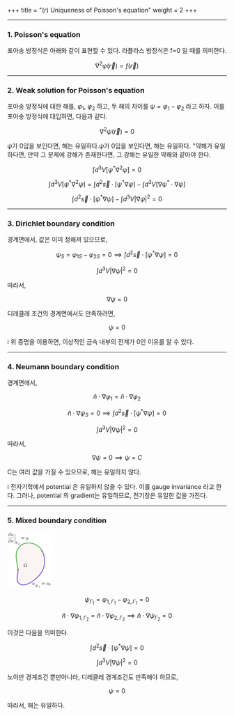 +++
title = "(r) Uniqueness of Poisson's equation"
weight = 2
+++

---

### 1. Poisson's equation

포아송 방정식은 아래와 같이 표현할 수 있다. 라플라스 방정식은 f=0 일 때를 의미한다.

$$
\nabla^2\varphi\left(\vec{r}\right)=f\left(\vec{r}\right)
$$

---

### 2. Weak solution for Poisson's equation

포아송 방정식에 대한 해를, $\varphi_1$, $\varphi_2$ 하고, 두 해의 차이를 $\psi=\varphi_1-\varphi_2$ 라고 하자. 이를 포아송 방정식에 대입하면, 다음과 같다.

$$
\nabla^2\psi\left(\vec{r}\right)=0
$$

$\psi$가 0임을 보인다면, 해는 유일하다.$\psi$가 0임을 보인다면, 해는 유일하다. "약해가 유일하다면, 만약 그 문제에 강해가 존재한다면, 그 강해는 유일한 약해와 같아야 한다.

$$
\int d^3V \left\lbrack\psi^\ast\nabla^2\psi\right\rbrack=0
$$

$$
\int d^3V \left\lbrack\psi^\ast\nabla^2\psi\right\rbrack=\int d^2\vec{s}\cdot\left\lbrack \psi^\ast\nabla\psi\right\rbrack-\int d^3V\left\lbrack \nabla\psi^\ast\cdot\nabla\psi\right\rbrack
$$

$$
\int d^2\vec{s}\cdot\left\lbrack \psi^\ast\nabla\psi\right\rbrack-\int d^3V\left|\nabla\psi\right|^2=0
$$

---

### 3. Dirichlet boundary condition

경계면에서, 값은 이미 정해져 있으므로,

$$
\psi_S=\varphi_{1S}-\varphi_{2S}=0\implies\int d^2\vec{s}\cdot\left\lbrack \psi^\ast\nabla\psi\right\rbrack=0
$$

$$
\int d^3V \left|\nabla\psi\right|^2=0
$$

따라서,

$$
\nabla\psi=0
$$

디레클레 조건의 경계면에서도 만족하려면,

$$
\psi=0
$$

ℹ️ 위 증명을 이용하면, 이상적인 금속 내부의 전계가 0인 이유를 알 수 있다.

---

### 4. Neumann boundary condition

경계면에서,

$$
\hat{n}\cdot\nabla\varphi_1=\hat{n}\cdot\nabla\varphi_2
$$

$$
\hat{n}\cdot\nabla\psi_S=0\implies\int d^2\vec{s}\cdot\left\lbrack \psi^\ast\nabla\psi\right\rbrack=0
$$

$$
\int d^3V \left|\nabla\psi\right|^2=0
$$

따라서,

$$
\nabla\psi=0\implies\psi = C
$$

C는 여러 값을 가질 수 있으므로, 해는 유일하지 않다.

ℹ️ 전자기학에서 potential 은 유일하지 않을 수 있다. 이를 gauge invariance 라고 한다. 그러나, potential 의 gradient는 유일하므로, 전기장은 유일한 값을 가진다. 

---

### 5. Mixed boundary condition

<img src="image1.png" width="20%" height="auto">

$$
\psi_{\Gamma_1}=\varphi_{1,\Gamma_1}-\varphi_{2,\Gamma_1}=0
$$

$$
\hat{n}\cdot\nabla\varphi_{1,\Gamma_2}=\hat{n}\cdot\nabla\varphi_{2,\Gamma_2}\implies\hat{n}\cdot\nabla\psi_{\Gamma_2}=0
$$

이것은 다음을 의미한다.

$$
\int d^2\vec{s}\cdot\left\lbrack \psi^\ast\nabla\psi\right\rbrack=0
$$

$$
\int d^3V \left|\nabla\psi\right|^2=0
$$

노이만 경계조건 뿐만아니라, 디레클레 경계조건도 만족해야 하므로,

$$
\psi=0
$$

따라서, 해는 유일하다.